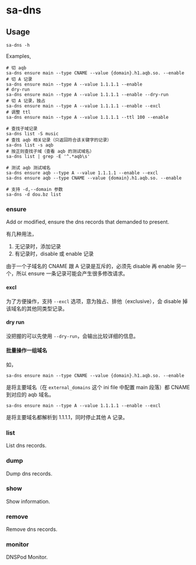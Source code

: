 # sa-dns

## Usage

```
sa-dns -h
```

Examples,

```
# 切 aqb
sa-dns ensure main --type CNAME --value {domain}.h1.aqb.so. --enable
# 切 A 记录
sa-dns ensure main --type A --value 1.1.1.1 --enable
# dry-run
sa-dns ensure main --type A --value 1.1.1.1 --enable --dry-run
# 切 A 记录，独占
sa-dns ensure main --type A --value 1.1.1.1 --enable --excl
# 调整 ttl
sa-dns ensure main --type A --value 1.1.1.1 --ttl 100 --enable

# 查找子域记录
sa-dns list -S music
# 查找 aqb 相关记录（只返回符合该关键字的记录）
sa-dns list -s aqb
# 按正则查找子域（查看 aqb 的测试域名）
sa-dns list | grep -E '^.*aqb\s'

# 测试 aqb 测试域名
sa-dns ensure aqb --type A --value 1.1.1.1 --enable --excl
sa-dns ensure aqb --type CNAME --value {domain}.h1.aqb.so. --enable

# 支持 -d,--domain 参数
sa-dns -d dou.bz list
```

### ensure

Add or modified, ensure the dns records that demanded to present.

有几种用法，

1. 无记录时，添加记录
2. 有记录时，disable 或 enable 记录

由于一个子域名的 CNAME 跟 A 记录是互斥的，必须先 disable 再 enable 另一个，所以 ensure 一条记录可能会产生很多修改请求。

#### excl

为了方便操作，支持 `--excl` 选项，意为独占、排他（exclusive），会 disable 掉该域名的其他同类型记录。

#### dry run

没把握的可以先使用 `--dry-run`，会输出比较详细的信息。

#### 批量操作一组域名

如，

`sa-dns ensure main --type CNAME --value {domain}.h1.aqb.so. --enable`

是将主要域名（在 `external_domains` 这个 ini file 中配置 main 段落）都 CNAME 到对应的 aqb 域名。

`sa-dns ensure main --type A --value 1.1.1.1 --enable --excl`

是将主要域名都解析到 1.1.1.1，同时停止其他 A 记录。

### list

List dns records.

### dump

Dump dns records.

### show

Show information.

### remove

Remove dns records.

### monitor

DNSPod Monitor.
